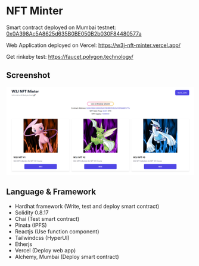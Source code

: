 # NFT Minter

Smart contract deployed on Mumbai testnet: 
[0x0A398Ac5A8625d635B0BE050B2b030F84480577a](https://mumbai.polygonscan.com/address/0x0A398Ac5A8625d635B0BE050B2b030F84480577a)

Web Application deployed on Vercel: https://w3j-nft-minter.vercel.app/

Get rinkeby test: https://faucet.polygon.technology/

## Screenshot
![NFT Minter logo](screenshot.png "NFT Minter")

## Language & Framework
* Hardhat framework (Write, test and deploy smart contract)
* Solidity 0.8.17
* Chai (Test smart contract)
* Pinata (IPFS)
* Reactjs (Use function component)
* Tailwindcss (HyperUI)
* Etherjs
* Vercel (Deploy web app)
* Alchemy, Mumbai (Deploy smart contract)